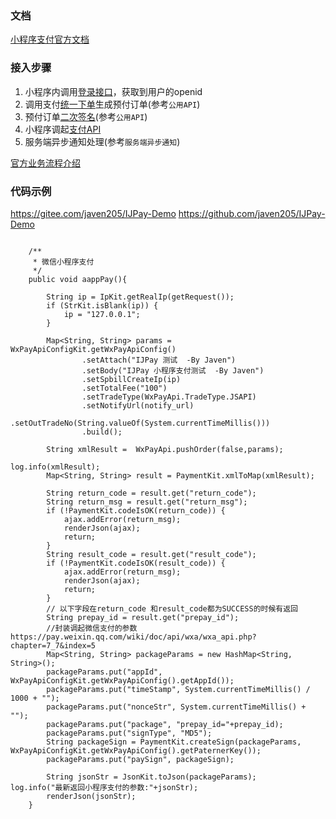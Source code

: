 ### 文档

[小程序支付官方文档](https://pay.weixin.qq.com/wiki/doc/api/wxa/wxa_api.php?chapter=7_3&index=1)


### 接入步骤

1. 小程序内调用[登录接口](https://pay.weixin.qq.com/wiki/doc/api/wxa/wxa_api.php?chapter=7_4&index=3)，获取到用户的openid 
2. 调用支付[统一下单](https://pay.weixin.qq.com/wiki/doc/api/wxa/wxa_api.php?chapter=9_1&index=1)生成预付订单(参考`公用API`)
3. 预付订单[二次签名](https://pay.weixin.qq.com/wiki/doc/api/wxa/wxa_api.php?chapter=7_7&index=3)(参考`公用API`)
4. 小程序调起[支付API](https://pay.weixin.qq.com/wiki/doc/api/wxa/wxa_api.php?chapter=7_7&index=5)
5. 服务端异步通知处理(参考`服务端异步通知`)


[官方业务流程介绍](https://pay.weixin.qq.com/wiki/doc/api/wxa/wxa_api.php?chapter=7_4&index=3)

### 代码示例
https://gitee.com/javen205/IJPay-Demo
https://github.com/javen205/IJPay-Demo

```

	/**
	 * 微信小程序支付
	 */
	public void aappPay(){
		
		String ip = IpKit.getRealIp(getRequest());
		if (StrKit.isBlank(ip)) {
			ip = "127.0.0.1";
		}
		
		Map<String, String> params = WxPayApiConfigKit.getWxPayApiConfig()
				.setAttach("IJPay 测试  -By Javen")
				.setBody("IJPay 小程序支付测试  -By Javen")
				.setSpbillCreateIp(ip)
				.setTotalFee("100")
				.setTradeType(WxPayApi.TradeType.JSAPI)
				.setNotifyUrl(notify_url)
				.setOutTradeNo(String.valueOf(System.currentTimeMillis()))
				.build();
				
		String xmlResult =  WxPayApi.pushOrder(false,params);
		
log.info(xmlResult);
		Map<String, String> result = PaymentKit.xmlToMap(xmlResult);
		
		String return_code = result.get("return_code");
		String return_msg = result.get("return_msg");
		if (!PaymentKit.codeIsOK(return_code)) {
			ajax.addError(return_msg);
			renderJson(ajax);
			return;
		}
		String result_code = result.get("result_code");
		if (!PaymentKit.codeIsOK(result_code)) {
			ajax.addError(return_msg);
			renderJson(ajax);
			return;
		}
		// 以下字段在return_code 和result_code都为SUCCESS的时候有返回
		String prepay_id = result.get("prepay_id");
		//封装调起微信支付的参数https://pay.weixin.qq.com/wiki/doc/api/wxa/wxa_api.php?chapter=7_7&index=5
		Map<String, String> packageParams = new HashMap<String, String>();
		packageParams.put("appId", WxPayApiConfigKit.getWxPayApiConfig().getAppId());
		packageParams.put("timeStamp", System.currentTimeMillis() / 1000 + "");
		packageParams.put("nonceStr", System.currentTimeMillis() + "");
		packageParams.put("package", "prepay_id="+prepay_id);
		packageParams.put("signType", "MD5");
		String packageSign = PaymentKit.createSign(packageParams, WxPayApiConfigKit.getWxPayApiConfig().getPaternerKey());
		packageParams.put("paySign", packageSign);
		
		String jsonStr = JsonKit.toJson(packageParams);
log.info("最新返回小程序支付的参数:"+jsonStr);
		renderJson(jsonStr);
	}
```


